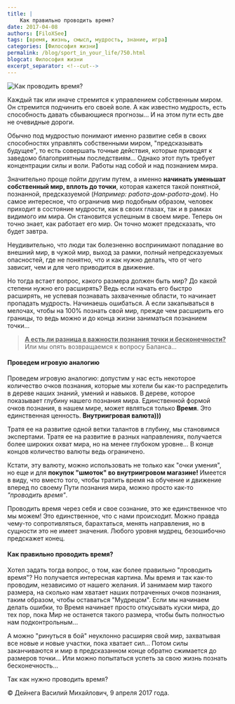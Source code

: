 ```yaml
---
title: |
    Как правильно проводить время?
date: 2017-04-08
authors: [FiloXSee]
tags: [время, жизнь, смысл, мудрость, знание, игра]
categories: [Философия жизни]
permalink: /blog/sport_in_your_life/750.html
blogcat: Философия жизни
excerpt_separator: <!--cut-->
---
```



![Как проводить время?](http://itw66.ru/uploads/images/00/00/02/2017/04/08/67ae86.jpg)

Каждый так или иначе стремится к управлением собственным миром. Он стремится подчинить его своей воле. А как известно мудрость, есть способность давать сбывающиеся прогнозы... И на этом пути есть две не очевидные дороги.

Обычно под мудростью понимают именно развитие себя в своих способностях управлять собственными миром, "предсказывать будущее", то есть совершать точные действия, которые приводят к заведомо благоприятным последствиям... Однако этот путь требует концентрации силы и воли. Работы над собой и над познанием мира.

Значительно проще пойти другим путем, а именно **начинать уменьшат собственный мир, вплоть до точки**, которая кажется такой понятной, познанной, предсказуемой (*Например: работа-дом-работа-дом*). Но самое интересное, что ограничив мир подобным образом, человек приходит в состояние мудрости, как в своих глазах, так и в рамках видимого им мира. Он становится успешным в своем мире. Теперь он точно знает, как работает его мир. Он точно может предсказать, что будет завтра.

<!--cut-->

Неудивительно, что люди так болезненно воспринимают попадание во внешний мир, в чужой мир, выход за рамки, полный непредсказуемых опасностей, где не понятно, что и как нужно делать, что от чего зависит, чем и для чего приводится в движение.

Но тогда встает вопрос, какого размера должен быть мир? До какой степени нужно его расширять? Ведь если начать его быстро расширять, не успевая познавать захваченные области, то начинает пропадать мудрость. Начинаешь ошибаться. А если закапываться в мелочах, чтобы на 100% познать свой мир, прежде чем расширить его границы, то ведь можно и до конца жизни заниматься познанием точки...

<blockquote><u><b>А есть ли разница в важности познания точки и бесконечности?</b></u> Или мы опять возвращаемся к вопросу Баланса...</blockquote>


#### **Проведем игровую аналогию**


Проведем игровую аналогию: допустим у нас есть некоторое количество очков познания, которые мы хотели бы как-то распределить в дереве наших знаний, умений и навыков. В дереве, которое показывает глубину нашего познания мира. Единственной формой очков познания, в нашем мире, может являться только **Время**. Это единственная ценность. **Внутриигровая валюта)))**

Тратя ее на развитие одной ветки талантов в глубину, мы становимся экспертами. Тратя ее на развитие в разных направлениях, получается более широких охват мира, но на менее глубоком уровне... В конце концов количество валюты ведь ограничено.

Кстати, эту валюту, можно использовать не только как "очки умения", но еще и для **покупок "шмоток" во внутриигровом магазине!** Имеется в виду, что вместо того, чтобы тратить время на обучение и движение вперед по своему Пути познания мира, можно просто как-то *"проводить время"*.

Проводить время через себя и свое сознание, это же единственное что мы можем! Это единственное, что с нами происходит. Можно правда чему-то сопротивляться, барахтаться, менять направления, но в сущности это не имеет значения. Любого уровня мудрец, безошибочно предскажет конец.


#### **Как правильно проводить время?**


Хотел задать тогда вопрос, о том, как более правильно "проводить время"? Но получается интересная картина. Мы время и так как-то проводим, независимо от нашего желания. И занимаем мир такого размера, на сколько нам хватает наших потраченных очков познания, таким образом, чтобы оставаться "Мудрецом". Если мы начинаем делать ошибки, то Время начинает просто откусывать куски мира, до тех пор, пока Мир не останется такого размера, чтобы быть полностью нам подконтрольным...

А можно "ринуться в бой" неуклонно расширяя свой мир, захватывая все новые и новые участки, пока хватает сил... Потом силы заканчиваются и мир в предсказанном конце обратно сжимается до размеров точки... Или можно попытаться успеть за свою жизнь познать бесконечность...

Так как нужно проводить время?

© Дейнега Василий Михайлович, 9 апреля 2017 года.
